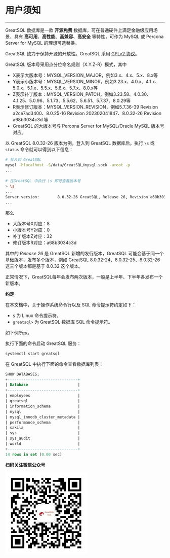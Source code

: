 # 用户须知
---

GreatSQL 数据库是一款 **开源免费** 数据库，可在普通硬件上满足金融级应用场景，具有 **高可用**、**高性能**、**高兼容**、**高安全** 等特性，可作为 MySQL 或 Percona Server for MySQL 的理想可选替换。

GreatSQL 致力于保持开源的开放性。GreatSQL 采用 [GPLv2 协议](https://gitee.com/GreatSQL/GreatSQL/blob/master/LICENSE)。

GreatSQL 版本号采用点分位命名规则（X.Y.Z-R）模式，其中
- X表示大版本号：MYSQL_VERSION_MAJOR，例如3.x、4.x、5.x、8.x等
- Y表示小版本号：MYSQL_VERSION_MINOR，例如3.23.x、4.0.x、4.1.x、5.0.x、5.1.x、5.5.x、5.6.x、5.7.x、8.0.x等
- Z表示补丁版本：MYSQL_VERSION_PATCH，例如3.23.58、4.0.30、4.1.25、5.0.96、5.1.73、5.5.62、5.6.51、5.7.37、8.0.29等
- R表示修订版本：MYSQL_VERSION_REVISION，例如5.7.36-39 Revision a2ce7ad3400、8.0.25-16 Revision 202302041847、8.0.32-26 Revision a68b3034c3d 等
- GreatSQL 的大版本号与 Percona Server for MySQL/Oracle MySQL 版本号对应。

以 GreatSQL 8.0.32-26 版本为例，登入到 GreatSQL 数据库后，执行 `\s` 或 `status` 命令就可以得到以下信息：

```bash
# 登入到 GreatSQL
mysql -hlocalhost -S/data/GreatSQL/mysql.sock -uroot -p
...

# 在GreatSQL 中执行 \s 即可查看版本号
> \s
...
Server version:        8.0.32-26 GreatSQL, Release 26, Revision a68b3034c3d
...
```
那么
- 大版本号X对应：8
- 小版本号Y对应：0
- 补丁版本Z对应：32
- 修订版本R对应：a68b3034c3d

其中的 *Release 26* 是 GreatSQL 新增的发行版本，GreatSQL 可能会基于同一个基础版本，发布多个版本，例如 GreatSQL 8.0.32-24、8.0.32-25、8.0.32-26 这三个版本都是基于 8.0.32 这个版本。

正常情况下，GreatSQL每年会发布两次版本，一般是上半年、下半年各发布一个新版本。

**约定**

在本文档中，关于操作系统命令行以及 SQL 命令提示符约定如下：

- `$` 为 Linux 命令提示符。
- `greatsql>` 为 GreatSQL 数据库 SQL 命令提示符。

如下例所示。

执行下面的命令启动 GreatSQL 服务：

```bash
systemctl start greatsql
```

在 GreatSQL 中执行下面的命令查看数据库列表：

```sql
SHOW DATABASES;
+-------------------------------+
| Database                      |
+-------------------------------+
| employees                     |
| greatsql                      |
| information_schema            |
| mysql                         |
| mysql_innodb_cluster_metadata |
| performance_schema            |
| sakila                        |
| sys                           |
| sys_audit                     |
| world                         |
+-------------------------------+
14 rows in set (0.00 sec)
```


**扫码关注微信公众号**

![greatsql-wx](../greatsql-wx.jpg)
